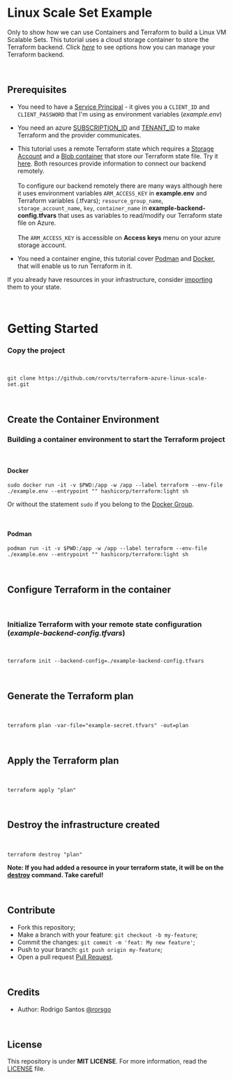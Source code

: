 # Linux Scale Set Example

Only to show how we can use Containers and Terraform to build a Linux VM Scalable Sets. This tutorial uses a cloud storage container to store the Terraform backend. Click [*here*](https://www.terraform.io/docs/language/settings/backends/configuration.html) to see options how you can manage your Terraform backend.

</br>

## Prerequisites

- You need to have a [Service Principal](https://docs.microsoft.com/en-us/cli/azure/create-an-azure-service-principal-azure-cli) - it gives you a `CLIENT_ID` and `CLIENT_PASSWORD` that I'm using as environment variables (*example.env*) </br>

- You need an azure [SUBSCRIPTION_ID](https://docs.microsoft.com/en-us/azure/media-services/latest/how-to-set-azure-subscription?tabs=portal) and [TENANT_ID](https://docs.microsoft.com/en-us/azure/active-directory/fundamentals/active-directory-how-to-find-tenant) to make Terraform and the provider communicates.</br>

- This tutorial uses a remote Terraform state which requires a [Storage Account](https://docs.microsoft.com/en-us/cli/azure/storage/account?view=azure-cli-latest#az_storage_account_create) and a [Blob container](https://docs.microsoft.com/en-us/cli/azure/storage/container?view=azure-cli-latest#az_storage_container_create) that store our Terraform state file. Try it [here](https://docs.microsoft.com/en-us/azure/developer/terraform/store-state-in-azure-storage). Both resources provide information to connect our backend remotely.</br> </br>
To configure our backend remotely there are many ways although here it uses environment variables `ARM_ACCESS_KEY` in **example.env** and Terraform variables (.tfvars); `resource_group_name`, `storage_account_name`, `key`, `container_name` in **example-backend-config.tfvars** that uses  as variables to read/modify our Terraform state file on Azure.<br></br>
The `ARM_ACCESS_KEY` is accessible on **Access keys** menu on your azure storage account.

- You need a container engine, this tutorial cover [Podman](https://podman.io/) and [Docker](https://www.docker.com/), that will enable us to run Terraform in it.

If you already have resources in your infrastructure, consider [importing](https://www.terraform.io/docs/cli/import/index.html) them to your state. 

</br>

# Getting Started

### Copy the project
</br>

```
git clone https://github.com/rorvts/terraform-azure-linux-scale-set.git
```

</br>

## Create the Container Environment
### Building a container environment to start the Terraform project

</br>

#### Docker

```
sudo docker run -it -v $PWD:/app -w /app --label terraform --env-file ./example.env --entrypoint "" hashicorp/terraform:light sh
```
Or without the statement `sudo` if you belong to the [Docker Group](https://docs.docker.com/engine/install/linux-postinstall/).

</br>

#### Podman
```
podman run -it -v $PWD:/app -w /app --label terraform --env-file ./example.env --entrypoint "" hashicorp/terraform:light sh
```

</br>

## Configure Terraform in the container

</br>

### Initialize Terraform with your remote state configuration (*example-backend-config.tfvars*)

</br>

```
terraform init --backend-config=./example-backend-config.tfvars
```

</br>

## Generate the Terraform plan

</br>

```
terraform plan -var-file="example-secret.tfvars" -out=plan
```

</br>

## Apply the Terraform plan

</br>

```
terraform apply "plan"
```

</br>

## Destroy the infrastructure created

</br>

```
terraform destroy "plan"
```

**Note: If you had added a resource in your terraform state, it will be on the [destroy](https://www.terraform.io/docs/cli/import/usage.html) command. Take careful!**

</br>

## **Contribute**

- Fork this repository;
- Make a branch with your feature: `git checkout -b my-feature`;
- Commit the changes: `git commit -m 'feat: My new feature'`;
- Push to your branch: `git push origin my-feature`;
- Open a pull request [Pull Request](https://help.github.com/en/enterprise/2.16/user/github/collaborating-with-issues-and-pull-requests/creating-a-pull-request-from-a-fork).

</br>

## **Credits**

- Author: Rodrigo Santos [@rorsgo](https://www.linkedin.com/in/rorsgo/)


</br>

## **License**
This repository is under **MIT LICENSE**. For more information, read the [LICENSE](./LICENSE) file.